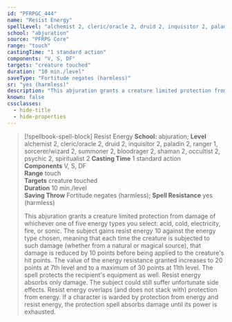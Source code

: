 ```yaml
---
id: "PFRPGC_444"
name: "Resist Energy"
spellLevel: "alchemist 2, cleric/oracle 2, druid 2, inquisitor 2, paladin 2, ranger 1, sorcerer/wizard 2, summoner 2, bloodrager 2, shaman 2, occultist 2, psychic 2, spiritualist 2"
school: "abjuration"
source: "PFRPG Core"
range: "touch"
castingTime: "1 standard action"
components: "V, S, DF"
targets: "creature touched"
duration: "10 min./level"
saveType: "Fortitude negates (harmless)"
sr: "yes (harmless)"
description: "This abjuration grants a creature limited protection from damage of whichever one of five energy types you select: acid, cold, electricity, fire, or sonic. The subject gains resist energy 10 against the energy type chosen, meaning that each time the creature is subjected to such damage (whether from a natural or magical source), that damage is reduced by 10 points before being applied to the creature's hit points. The value of the energy resistance granted increases to 20 points at 7th level and to a maximum of 30 points at 11th level. The spell protects the recipient's equipment as well.  Resist energy absorbs only damage. The subject could still suffer unfortunate side effects.  Resist energy overlaps (and does not stack with) protection from energy. If a character is warded by protection from energy and resist energy, the protection spell absorbs damage until its power is exhausted."
known: false
cssclasses:
  - hide-title
  - hide-properties
---
```


> [!spellbook-spell-block] Resist Energy
> **School:** abjuration; **Level** alchemist 2, cleric/oracle 2, druid 2, inquisitor 2, paladin 2, ranger 1, sorcerer/wizard 2, summoner 2, bloodrager 2, shaman 2, occultist 2, psychic 2, spiritualist 2
> **Casting Time** 1 standard action  
> **Components** V, S, DF  
> **Range** touch  
> **Targets** creature touched  
> **Duration** 10 min./level  
> **Saving Throw** Fortitude negates (harmless); **Spell Resistance** yes (harmless)
> 
> This abjuration grants a creature limited protection from damage of whichever one of five energy types you select: acid, cold, electricity, fire, or sonic. The subject gains resist energy 10 against the energy type chosen, meaning that each time the creature is subjected to such damage (whether from a natural or magical source), that damage is reduced by 10 points before being applied to the creature's hit points. The value of the energy resistance granted increases to 20 points at 7th level and to a maximum of 30 points at 11th level. The spell protects the recipient's equipment as well.  Resist energy absorbs only damage. The subject could still suffer unfortunate side effects.  Resist energy overlaps (and does not stack with) protection from energy. If a character is warded by protection from energy and resist energy, the protection spell absorbs damage until its power is exhausted.